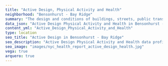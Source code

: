 ```yaml
---
title: "Active Design, Physical Activity and Health"
neighborhood: "Bensonhurst - Bay Ridge"
summary: "The design and conditions of buildings, streets, public transportation and parks influence physical activity, use of active transportation and other healthy behavior. A neighborhood's features can also impact the safety of its residents."
data_json: "Active Design Physical Activity and Health in Bensonhurst - Bay Ridge"
content_yml: "Active_Design_Physical_Activity_and_Health"
type: location
seo_title: "Active Design in Bensonhurst - Bay Ridge"
seo_description: "Active Design Physical Activity and Health data profile for the Bensonhurst - Bay Ridge neighborhood of NYC."
seo_image: "images/nyc_health_report_active_design_health.jpg"
vega: true
arquero: true
---
```

